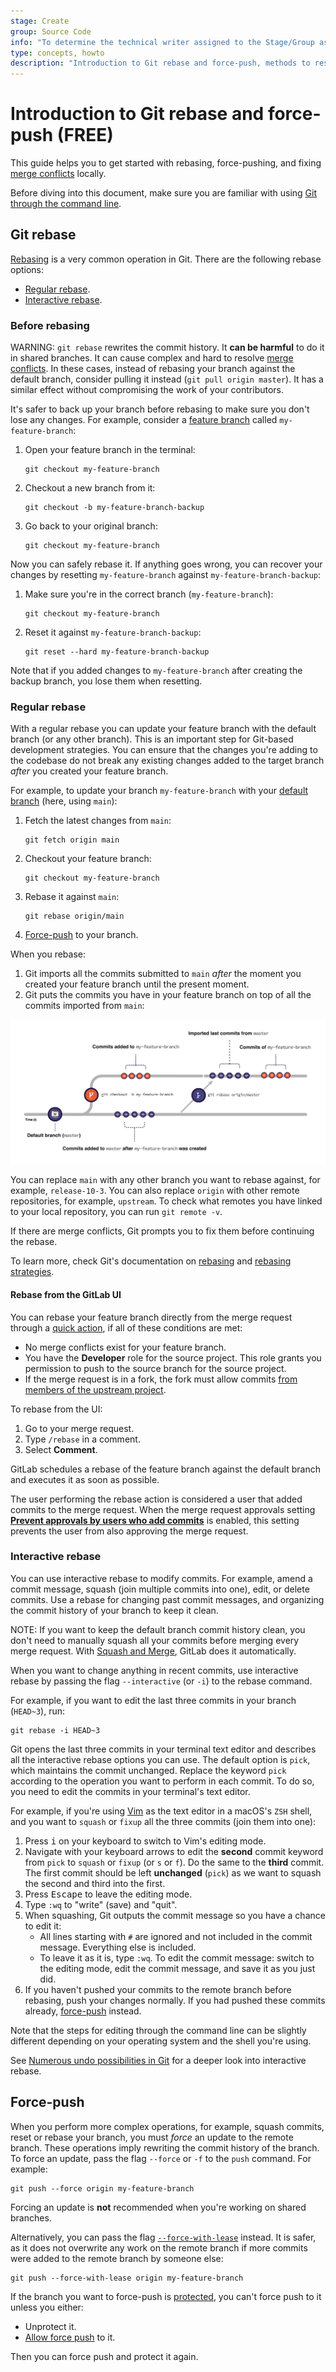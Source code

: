 ```yaml
---
stage: Create
group: Source Code
info: "To determine the technical writer assigned to the Stage/Group associated with this page, see https://about.gitlab.com/handbook/engineering/ux/technical-writing/#assignments"
type: concepts, howto
description: "Introduction to Git rebase and force-push, methods to resolve merge conflicts through the command line."
---
```


# Introduction to Git rebase and force-push **(FREE)**

This guide helps you to get started with rebasing, force-pushing, and fixing
[merge conflicts](../../user/project/merge_requests/conflicts.md) locally.

Before diving into this document, make sure you are familiar with using
[Git through the command line](../../gitlab-basics/start-using-git.md).

## Git rebase

[Rebasing](https://git-scm.com/docs/git-rebase) is a very common operation in
Git. There are the following rebase options:

- [Regular rebase](#regular-rebase).
- [Interactive rebase](#interactive-rebase).

### Before rebasing

WARNING:
`git rebase` rewrites the commit history. It **can be harmful** to do it in
shared branches. It can cause complex and hard to resolve
[merge conflicts](../../user/project/merge_requests/conflicts.md). In
these cases, instead of rebasing your branch against the default branch,
consider pulling it instead (`git pull origin master`). It has a similar
effect without compromising the work of your contributors.

It's safer to back up your branch before rebasing to make sure you don't lose
any changes. For example, consider a [feature branch](../../gitlab-basics/start-using-git.md#branches)
called `my-feature-branch`:

1. Open your feature branch in the terminal:

   ```shell
   git checkout my-feature-branch
   ```

1. Checkout a new branch from it:

   ```shell
   git checkout -b my-feature-branch-backup
   ```

1. Go back to your original branch:

   ```shell
   git checkout my-feature-branch
   ```

Now you can safely rebase it. If anything goes wrong, you can recover your
changes by resetting `my-feature-branch` against `my-feature-branch-backup`:

1. Make sure you're in the correct branch (`my-feature-branch`):

   ```shell
   git checkout my-feature-branch
   ```

1. Reset it against `my-feature-branch-backup`:

   ```shell
   git reset --hard my-feature-branch-backup
   ```

Note that if you added changes to `my-feature-branch` after creating the backup branch,
you lose them when resetting.

### Regular rebase

With a regular rebase you can update your feature branch with the default
branch (or any other branch).
This is an important step for Git-based development strategies. You can
ensure that the changes you're adding to the codebase do not break any
existing changes added to the target branch _after_ you created your feature
branch.

For example, to update your branch `my-feature-branch` with your
[default branch](../../user/project/repository/branches/default.md) (here, using `main`):

1. Fetch the latest changes from `main`:

   ```shell
   git fetch origin main
   ```

1. Checkout your feature branch:

   ```shell
   git checkout my-feature-branch
   ```

1. Rebase it against `main`:

   ```shell
   git rebase origin/main
   ```

1. [Force-push](#force-push) to your branch.

When you rebase:

1. Git imports all the commits submitted to `main` _after_ the
   moment you created your feature branch until the present moment.
1. Git puts the commits you have in your feature branch on top of all
   the commits imported from `main`:

![Git rebase illustration](img/git_rebase_v13_5.png)

You can replace `main` with any other branch you want to rebase against, for
example, `release-10-3`. You can also replace `origin` with other remote
repositories, for example, `upstream`. To check what remotes you have linked to your local
repository, you can run `git remote -v`.

If there are merge conflicts, Git prompts you to fix
them before continuing the rebase.

To learn more, check Git's documentation on [rebasing](https://git-scm.com/book/en/v2/Git-Branching-Rebasing)
and [rebasing strategies](https://git-scm.com/book/en/v2/Git-Branching-Rebasing).

#### Rebase from the GitLab UI

You can rebase your feature branch directly from the merge request through a
[quick action](../../user/project/quick_actions.md#issues-merge-requests-and-epics),
if all of these conditions are met:

- No merge conflicts exist for your feature branch.
- You have the **Developer** role for the source project. This role grants you
  permission to push to the source branch for the source project.
- If the merge request is in a fork, the fork must allow commits
  [from members of the upstream project](../../user/project/merge_requests/allow_collaboration.md).

To rebase from the UI:

1. Go to your merge request.
1. Type `/rebase` in a comment.
1. Select **Comment**.

GitLab schedules a rebase of the feature branch against the default branch and
executes it as soon as possible.

The user performing the rebase action is considered
a user that added commits to the merge request. When the merge request approvals setting
[**Prevent approvals by users who add commits**](../../user/project/merge_requests/approvals/settings.md#prevent-approvals-by-users-who-add-commits)
is enabled, this setting prevents the user from also approving the merge request.

### Interactive rebase

You can use interactive rebase to modify commits. For example, amend a commit
message, squash (join multiple commits into one), edit, or delete
commits. Use a rebase for changing past commit messages,
and organizing the commit history of your branch to keep it clean.

NOTE:
If you want to keep the default branch commit history clean, you don't need to
manually squash all your commits before merging every merge request.
With [Squash and Merge](../../user/project/merge_requests/squash_and_merge.md),
GitLab does it automatically.

When you want to change anything in recent commits, use interactive
rebase by passing the flag `--interactive` (or `-i`) to the rebase command.

For example, if you want to edit the last three commits in your branch
(`HEAD~3`), run:

```shell
git rebase -i HEAD~3
```

Git opens the last three commits in your terminal text editor and describes
all the interactive rebase options you can use. The default option is `pick`,
which maintains the commit unchanged. Replace the keyword `pick` according to
the operation you want to perform in each commit. To do so, you need to edit
the commits in your terminal's text editor.

For example, if you're using [Vim](https://www.vim.org/) as the text editor in
a macOS's `ZSH` shell, and you want to `squash` or `fixup` all the three commits
(join them into one):

<!-- vale gitlab.FirstPerson = NO -->

1. Press <kbd>i</kbd>
   on your keyboard to switch to Vim's editing mode.
1. Navigate with your keyboard arrows to edit the **second** commit keyword
   from `pick` to `squash` or `fixup` (or `s` or `f`). Do the same to the **third** commit.
   The first commit should be left **unchanged** (`pick`) as we want to squash
   the second and third into the first.
1. Press <kbd>Escape</kbd> to leave the editing mode.
1. Type `:wq` to "write" (save) and "quit".
1. When squashing, Git outputs the commit message so you have a chance to edit it:
   - All lines starting with `#` are ignored and not included in the commit
   message. Everything else is included.
   - To leave it as it is, type `:wq`. To edit the commit message: switch to the
   editing mode, edit the commit message, and save it as you just did.
1. If you haven't pushed your commits to the remote branch before rebasing,
   push your changes normally. If you had pushed these commits already,
   [force-push](#force-push) instead.

<!-- vale gitlab.FirstPerson = YES -->

Note that the steps for editing through the command line can be slightly
different depending on your operating system and the shell you're using.

See [Numerous undo possibilities in Git](numerous_undo_possibilities_in_git/index.md#undo-staged-local-changes-without-modifying-history)
for a deeper look into interactive rebase.

## Force-push

When you perform more complex operations, for example, squash commits, reset or
rebase your branch, you must _force_ an update to the remote branch.
These operations imply rewriting the commit history of the branch.
To force an update, pass the flag `--force` or `-f` to the `push` command. For
example:

```shell
git push --force origin my-feature-branch
```

Forcing an update is **not** recommended when you're working on shared
branches.

Alternatively, you can pass the flag [`--force-with-lease`](https://git-scm.com/docs/git-push#Documentation/git-push.txt---force-with-leaseltrefnamegt)
instead. It is safer, as it does not overwrite any work on the remote
branch if more commits were added to the remote branch by someone else:

```shell
git push --force-with-lease origin my-feature-branch
```

If the branch you want to force-push is [protected](../../user/project/protected_branches.md),
you can't force push to it unless you either:

- Unprotect it.
- [Allow force push](../../user/project/protected_branches.md#allow-force-push-on-a-protected-branch)
  to it.

Then you can force push and protect it again.
